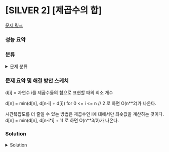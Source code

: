 # [SILVER 2] [제곱수의 합]

[문제 링크](https://www.acmicpc.net/problem/1699) 

### 성능 요약

### 분류

<details><summary>문제 분류</summary> 

[다이내믹 프로그래밍]

</details>

### 문제 요약 및 해결 방안 스케치

d[i] = 자연수 i를 제곱수들의 합으로 표현할 때의 최소 개수

d[n] = min(d[n], d[n-i] + d[i]) for 0 <= i <= n // 2
로 하면 O(n**2)가 나온다. 

시간복잡도를 더 줄일 수 있는 방법은 제곱수인 i에 대해서만 최솟값을 계산하는 것이다. 
d[n] = min(d[n], d[n-i*i] + 1)
로 하면 O(n**3/2)가 나온다. 
### Solution

<details><summary>Solution</summary> 

[Source Code]

</details>
